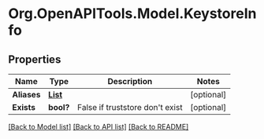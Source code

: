 # Org.OpenAPITools.Model.KeystoreInfo
## Properties

Name | Type | Description | Notes
------------ | ------------- | ------------- | -------------
**Aliases** | [**List<KeystoreItems>**](KeystoreItems.md) |  | [optional] 
**Exists** | **bool?** | False if truststore don&#39;t exist | [optional] 

[[Back to Model list]](../README.md#documentation-for-models) [[Back to API list]](../README.md#documentation-for-api-endpoints) [[Back to README]](../README.md)

